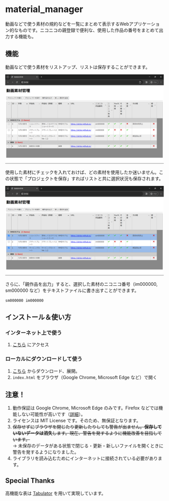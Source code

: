 # material_manager
動画などで使う素材の規約などを一覧にまとめて表示するWebアプリケーション的なものです。ニコニコの親登録で便利な、使用した作品の番号をまとめて出力する機能も。

## 機能
動画などで使う素材をリストアップ、リストは保存することができます。

![使用例1](./img/1.png)

使用した素材にチェックを入れておけば、どの素材を使用したか迷いません。この状態で「プロジェクトを保存」すればリストと共に選択状況も保存されます。

![使用例2（素材を選択）](./img/2.png)

さらに、「親作品を出力」すると、選択した素材のニコニコ番号（im000000, sm000000 など）をテキストファイルに書き出すことができます。

```
sm000000 im000000
```

## インストール＆使い方
### インターネット上で使う
1. [こちら](https://skrbcr.github.io/material_manager/) にアクセス

### ローカルにダウンロードして使う
1. [こちら](https://github.com/skrbcr/material_manager/archive/refs/heads/main.zip) からダウンロード、展開。
2. `index.html` をブラウザ（Google Chrome, Microsoft Edge など）で開く

## 注意！
1. 動作保証は Google Chrome, Microsoft Edge のみです。Firefox などでは機能しない可能性が高いです（[詳細](https://developer.mozilla.org/ja/docs/Web/API/Window/showSaveFilePicker#%E3%83%96%E3%83%A9%E3%82%A6%E3%82%B6%E3%83%BC%E3%81%AE%E4%BA%92%E6%8F%9B%E6%80%A7)）。
2. ライセンスは MIT License です。そのため、無保証となります。
3. ~~保存せずにブラウザを閉じたり更新したりしても警告が出ません。**保存していないデータは消失**します。現在、警告を発するように機能改善を目指しています。~~  
→ 未保存のデータがある状態で閉じる・更新・新しいファイルを開くときに警告を発するようになりました。
4. ライブラリを読み込むためにインターネットに接続されている必要があります。

## Special Thanks
高機能な表は [Tabulator](https://tabulator.info/) を用いて実現しています。

